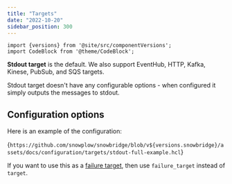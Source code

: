 ```yaml
---
title: "Targets"
date: "2022-10-20"
sidebar_position: 300
---
```


```mdx-code-block
import {versions} from '@site/src/componentVersions';
import CodeBlock from '@theme/CodeBlock';
```

**Stdout target** is the default. We also support EventHub, HTTP, Kafka, Kinese, PubSub, and SQS targets.

Stdout target doesn't have any configurable options - when configured it simply outputs the messages to stdout.

## Configuration options

Here is an example of the configuration:

<CodeBlock language="hcl" reference>{`
https://github.com/snowplow/snowbridge/blob/v${versions.snowbridge}/assets/docs/configuration/targets/stdout-full-example.hcl
`}</CodeBlock>

If you want to use this as a [failure target](/docs/destinations/forwarding-events/snowbridge/concepts/failure-model/index.md#failure-targets), then use `failure_target` instead of `target`.
